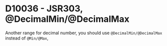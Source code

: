 # D10036 - JSR303, @DecimalMin/@DecimalMax

Another range for decimal number, you should use `@DecimalMin/@DecimalMax` instead of `@Min/@Max`, 



